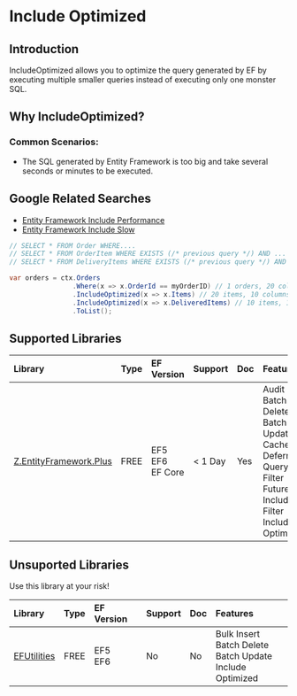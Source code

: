 # Include Optimized

## Introduction

IncludeOptimized allows you to optimize the query generated by EF by executing multiple smaller queries instead of executing only one monster SQL.

## Why IncludeOptimized?

### Common Scenarios:

 - The SQL generated by Entity Framework is too big and take several seconds or minutes to be executed.

## Google Related Searches

 - [Entity Framework Include Performance](https://www.google.com/search?q=entity+framework+include+performance)
 - [Entity Framework Include Slow](https://www.google.com/search?q=entity+framework+include+slow)



```csharp
// SELECT * FROM Order WHERE....
// SELECT * FROM OrderItem WHERE EXISTS (/* previous query */) AND ...
// SELECT * FROM DeliveryItems WHERE EXISTS (/* previous query */) AND ...

var orders = ctx.Orders
                .Where(x => x.OrderId == myOrderID) // 1 orders, 20 columns
                .IncludeOptimized(x => x.Items) // 20 items, 10 columns
                .IncludeOptimized(x => x.DeliveredItems) // 10 items, 10 columns
                .ToList();
```

## Supported Libraries

|Library	|Type	|EF Version	|Support	|Doc	|Features|
|:----------|:----------|:----------|:----------|:----------|:----------|
|[Z.EntityFramework.Plus](/ef-plus)	|FREE	|EF5<br>EF6<br>EF Core|	< 1 Day	|Yes    |Audit<br>Batch Delete<br>Batch Update<br>Cache<br>Deferred Query<br>Filter<br>Future<br>Include Filter<br>Include Optimized|

## Unsuported Libraries

Use this library at your risk!

|Library	|Type	|EF Version	|Support	|Doc	|Features |
|:--------- |:--------- |:--------- |:--------- |:--------- |:--------- |
|[EFUtilities](/ef-utilities)	|FREE	|EF5<br>EF6	|No	    |No |Bulk Insert<br>Batch Delete<br>Batch Update<br>Include Optimized<br>
